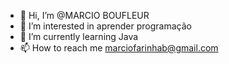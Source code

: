 - 👋 Hi, I’m @MARCIO BOUFLEUR
- 👀 I’m interested in  aprender  programação
- 🌱 I’m currently learning Java
- 📫 How to reach me marciofarinhab@gmail.com

<!---
MFBOUFLEUR/MFBOUFLEUR is a ✨ special ✨ repository because its `README.md` (this file) appears on your GitHub profile.
You can click the Preview link to take a look at your changes.
--->
